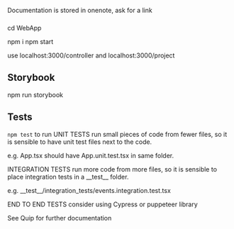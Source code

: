 Documentation is stored in onenote, ask for a link

###

cd WebApp

npm i
npm start

use localhost:3000/controller and localhost:3000/project

## Storybook

npm run storybook

## Tests

`npm test` to run
UNIT TESTS run small pieces of code from fewer files, so it is sensible to have unit test files next to the code.

e.g. App.tsx should have App.unit.test.tsx in same folder.

INTEGRATION TESTS run more code from more files, so it is sensible to place integration tests in a \_\_test\_\_ folder.

e.g. \_\_test\_\_/integration_tests/events.integration.test.tsx

END TO END TESTS
consider using Cypress or puppeteer library

See Quip for further documentation
